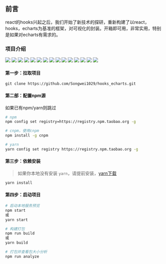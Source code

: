 ## 前言
react的hooks兴起之后，我们开始了新技术的探研，重新构建了以react，hooks，echarts为基准的框架，对可视化的封装。开箱即可用，非常实用，特别是如果对echarts有需求的。

### 项目介绍
![](https://github.com/Songwei1029/hooks_echarts/raw/master/src/assets/images/introduce_one.png)
![](https://github.com/Songwei1029/hooks_echarts/raw/master/src/assets/images/introduce_two.png)
![](https://github.com/Songwei1029/hooks_echarts/raw/master/src/assets/images/introduce_three.png)
![](https://github.com/Songwei1029/hooks_echarts/raw/master/src/assets/images/introduce_four.png)
![](https://github.com/Songwei1029/hooks_echarts/raw/master/src/assets/images/introduce_five.png)
![](https://github.com/Songwei1029/hooks_echarts/raw/master/src/assets/images/introduce_six.png)
![](https://github.com/Songwei1029/hooks_echarts/raw/master/src/assets/images/introduce_seven.png)
![](https://github.com/Songwei1029/hooks_echarts/raw/master/src/assets/images/introduce_eight.png)
![](https://github.com/Songwei1029/hooks_echarts/raw/master/src/assets/images/introduce_night.png)
![](https://github.com/Songwei1029/hooks_echarts/raw/master/src/assets/images/introduce_ten.png)
![](https://github.com/Songwei1029/hooks_echarts/raw/master/src/assets/images/introduce_eleven.png)
![](https://github.com/Songwei1029/hooks_echarts/raw/master/src/assets/images/introduce_twelve.png)
![](https://github.com/Songwei1029/hooks_echarts/raw/master/src/assets/images/introduce_thirteen.png)
![](https://github.com/Songwei1029/hooks_echarts/raw/master/src/assets/images/introduce_fourteen.png)
![](https://github.com/Songwei1029/hooks_echarts/raw/master/src/assets/images/introduce_fifteen.png)


#### 第一步：拉取项目

```
git clone https://github.com/Songwei1029/hooks_echarts.git
```
#### 第二部：配置npm源
如果已有npm/yarn则跳过

``` bash
# npm
npm config set registry=https://registry.npm.taobao.org -g

# cnpm，使用cnpm
npm install -g cnpm

# yarn
yarn config set registry https://registry.npm.taobao.org -g
```

#### 第三步：依赖安装

> 如果你本地没有安装 `yarn`，请提前安装，[yarn下载](https://yarnpkg.com/zh-Hans/docs/install)

``` bash
yarn install
```

#### 第四步：启动项目

``` bash
# 启动本地服务预览
npm start
或
yarn start

# 构建打包
npm run build
或
yarn build

# 打包并查看包大小分析
npm run analyze
```


